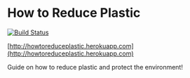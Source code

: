 # How to Reduce Plastic

[![Build Status](https://travis-ci.org/uyenle57/howtoreduceplastic.svg?branch=master)](https://travis-ci.org/uyenle57/howtoreduceplastic)

[http://howtoreduceplastic.herokuapp.com](http://howtoreduceplastic.herokuapp.com)

Guide on how to reduce plastic and protect the environment!
